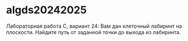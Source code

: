 # algds20242025
Лабораторная работа С, вариант 24: Вам дан клеточный лабиринт на плоскости. Найдите путь от заданной точки до выхода из лабиринта.

